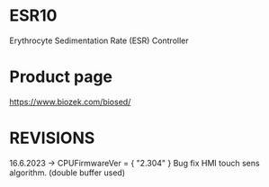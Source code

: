 # ESR10
 Erythrocyte Sedimentation Rate (ESR) Controller


# Product page
https://www.biozek.com/biosed/

# REVISIONS

16.6.2023 -> CPUFirmwareVer = { "2.304" }	Bug fix HMI touch sens algorithm. (double buffer used)
